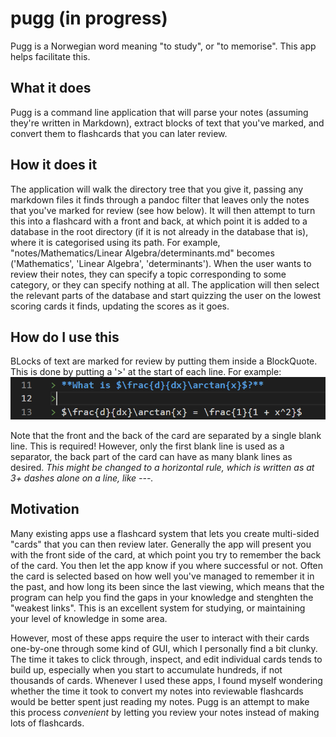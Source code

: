 # pugg (in progress)
Pugg is a Norwegian word meaning "to study", or "to memorise". This app helps facilitate this. 

## What it does
Pugg is a command line application that will parse your notes (assuming they're written in Markdown), extract blocks of text that you've marked, and convert them to flashcards that you can later review.

## How it does it
The application will walk the directory tree that you give it, passing any markdown files it finds through a pandoc filter that leaves only the notes that you've marked for review (see how below). It will then attempt to turn this into a flashcard with a front and back, at which point it is added to a database in the root directory (if it is not already in the database that is), where it is categorised using its path. For example, "notes/Mathematics/Linear Algebra/determinants.md" becomes ('Mathematics', 'Linear Algebra', 'determinants'). When the user wants to review their notes, they can specify a topic corresponding to some category, or they can specify nothing at all. The application will then select the relevant parts of the database and start quizzing the user on the lowest scoring cards it finds, updating the scores as it goes. 

## How do I use this
BLocks of text are marked for review by putting them inside a BlockQuote. This is done by putting a '>' at the start of each line. For example:
![How to mark some text for review](/images/basic_card.png)

Note that the front and the back of the card are separated by a single blank line. This is required! However, only the first blank line is used as a separator, the back part of the card can have as many blank lines as desired. 
*This might be changed to a horizontal rule, which is written as at 3+ dashes alone on a line, like ---.*  


## Motivation
Many existing apps use a flashcard system that lets you create multi-sided "cards" that you can then review later. Generally the app will present you with the front side of the card, at which point you try to remember the back of the card. You then let the app know if you where successful or not. Often the card is selected based on how well you've managed to remember it in the past, and how long its been since the last viewing, which means that the program can help you find the gaps in your knowledge and stenghten the "weakest links". This is an excellent system for studying, or maintaining your level of knowledge in some area. 

However, most of these apps require the user to interact with their cards one-by-one through some kind of GUI, which I personally find a bit clunky. The time it takes to click through, inspect, and edit individual cards tends to build up, especially when you start to accumulate hundreds, if not thousands of cards. Whenever I used these apps, I found myself wondering whether the time it took to convert my notes into reviewable flashcards would be better spent just reading my notes. Pugg is an attempt to make this process *convenient* by letting you review your notes instead of making lots of flashcards.
